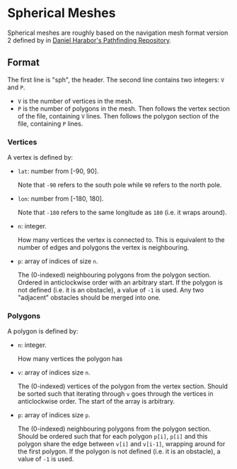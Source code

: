 # Spherical Meshes

Spherical meshes are roughly based on the navigation mesh format version 2 defined by in [Daniel Harabor's Pathfinding Repository](https://bitbucket.org/dharabor/pathfinding/src/master/anyangle/polyanya/utils/spec/mesh/2.txt).

## Format

The first line is "sph", the header.
The second line contains two integers: `V` and `P`.
- `V` is the number of vertices in the mesh.
- `P` is the number of polygons in the mesh.
Then follows the vertex section of the file, containing `V` lines.
Then follows the polygon section of the file, containing `P` lines.

### Vertices

A vertex is defined by:
- `lat`: number from [-90, 90].
  
  Note that `-90` refers to the south pole while `90` refers to the north pole.

- `lon`: number from [-180, 180].
  
  Note that `-180` refers to the same longitude as `180` (i.e. it wraps around).

- `n`: integer.

  How many vertices the vertex is connected to. This is equivalent to the number of edges and polygons the vertex is neighbouring.

- `p`: array of indices of size `n`.

  The (0-indexed) neighbouring polygons from the polygon section. Ordered in anticlockwise order with an arbitrary start. If the polygon is not defined (i.e. it is an obstacle), a value of `-1` is used. Any two "adjacent" obstacles should be merged into one.

### Polygons

A polygon is defined by:
- `n`: integer.
  
  How many vertices the polygon has

- `v`: array of indices size `n`.

  The (0-indexed) vertices of the polygon from the vertex section. Should be sorted such that iterating through `v` goes through the vertices in anticlockwise order. The start of the array is arbitrary.

- `p`: array of indices size `p`.

  The (0-indexed) neighbouring polygons from the polygon section. Should be ordered such that for each polygon `p[i]`, `p[i]` and this polygon share the edge between `v[i]` and `v[i-1]`, wrapping around for the first polygon. If the polygon is not defined (i.e. it is an obstacle), a value of `-1` is used.